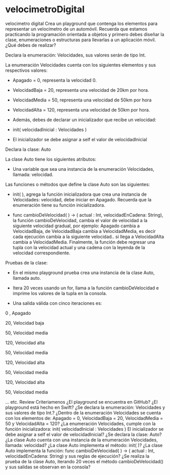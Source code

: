 # velocimetroDigital
velocimetro digital
Crea un playground que contenga los elementos para representar un velocímetro de un automóvil. Recuerda que estamos practicando la programación orientada a objetos y primero debes diseñar la clase, enumeraciones o estructuras para llevarlas a un aplicación móvil. ¿Qué debes de realizar?

Declara la enumeración: Velocidades, sus valores serán de tipo Int.

La enumeración Velocidades cuenta con los siguientes elementos y sus respectivos valores:

- Apagado = 0, representa la velocidad 0.

- VelocidadBaja = 20, representa una velocidad de 20km por hora.

- VelocidadMedia = 50, representa una velocidad de 50km por hora

- VelocidadAlta = 120, representa una velocidad de 50km por hora.

- Además, debes de declarar un inicializador que recibe un velocidad:

- init( velocidadInicial : Velocidades )

- El inicializador se debe asignar a self el valor de velocidadInicial

Declara la clase: Auto

La clase Auto tiene los siguientes atributos:

- Una variable que sea una instancia de la enumeración Velocidades, llamada: velocidad.

Las funciones o métodos que define la clase Auto son las siguientes:

- init( ), agrega la función inicializadora que crea una instancia de Velocidades: velocidad, debe iniciar en Apagado. Recuerda que la enumeración tiene su función inicializadora.

- func cambioDeVelocidad( ) -> ( actual : Int, velocidadEnCadena: String), la función cambioDeVelocidad, cambia el valor de velocidad a la siguiente velocidad gradual, por ejemplo: Apagado cambia a VelocidadBaja, de VelocidadBaja cambia a VelocidadMedia, es decir cada ejecución cambia a la siguiente velocidad.. si llega a VelocidadAlta cambia a VelocidadMedia. Finalmente, la función debe regresar una tupla con la velocidad actual y una cadena con la leyenda de la velocidad correspondiente.

Pruebas de la clase:

- En el mismo playground prueba crea una instancia de la clase Auto, llamada auto.

- Itera 20 veces usando un for, llama a la función cambioDeVelocidad e imprime los valores de la tupla en la consola.

- Una salida válida con cinco iteraciones es:

0 , Apagado

20, Velocidad baja

50, Velocidad media

120, Velocidad alta

50, Velocidad media

120, Velocidad alta

50, Velocidad media

120, Velocidad alta

50, Velocidad media

… etc.
Review Criteriamenos 
¿El playground se encuentra en GitHub?
¿El playground está hecho en Swift?
¿Se declara la enumeración: Velocidades y sus valores de tipo Int.?
¿Dentro de la enumeración Velocidades se cuenta con los elementos de: Apagado = 0, VelocidadBaja = 20, VelocidadMedia = 50 y VelocidadAlta = 120?
¿La enumeración Velocidades, cumple con la función inicializadora:  init( velocidadInicial : Velocidades ) El inicializador se debe asignar a self el valor de velocidadInicial?
¿Se declara la clase: Auto?
¿La clase Auto cuenta con una instancia de la enumeración Velocidades, llamada: velocidad?
¿La clase Auto implementa el método: init( )?
¿La clase Auto implementa la función: func cambioDeVelocidad( ) -> ( actual : Int, velocidadEnCadena: String) y sus reglas de ejecución?
¿Se realiza la prueba de la clase Auto, iterando 20 veces el método cambioDeVelocidad() y sus salidas se observan en la consola?
